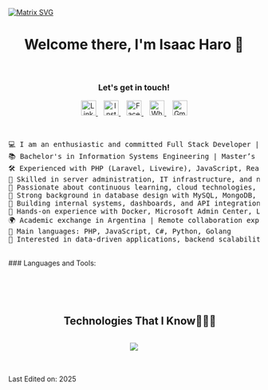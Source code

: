   [![Matrix SVG](https://raw.githubusercontent.com/rodrigograca31/rodrigograca31/master/matrix.svg)](https://www.youtube.com/watch?v=SDkAGkd4NLc) 
<p>
  <h1 align="center"><b>Welcome there, I'm Isaac Haro 👋</b></h1>
</p>
<br>
<div align="center">
  <h3><b>Let's get in touch! </b></h3>
  </div>
<p align="center">
  <a href="https://www.linkedin.com/in/isaac-haro/" target="_blank">
    <img src="https://cdn.jsdelivr.net/gh/devicons/devicon/icons/linkedin/linkedin-original.svg" width="30px" alt="LinkedIn" />
  </a> &nbsp;&nbsp;
  
  <a href="https://www.instagram.com/isaac.h001/" target="_blank">
    <img src="https://cdn.jsdelivr.net/npm/simple-icons@v9/icons/instagram.svg" width="30px" alt="Instagram" />
  </a> &nbsp;&nbsp;
  
  <a href="https://www.facebook.com/isaac.haro3" target="_blank">
    <img src="https://cdn.jsdelivr.net/npm/simple-icons@v9/icons/facebook.svg" width="30px" alt="Facebook" />
  </a> &nbsp;&nbsp;
  
  <a href="https://wa.me/593988055517" target="_blank">
    <img src="https://cdn.jsdelivr.net/npm/simple-icons@v9/icons/whatsapp.svg" width="30px" alt="WhatsApp" />
  </a> &nbsp;&nbsp;
  
  <a href="mailto:zackharo1@gmail.com" target="_blank">
    <img src="https://cdn.jsdelivr.net/npm/simple-icons@v9/icons/gmail.svg" width="30px" alt="Gmail" />
  </a>
</p>

<br>
<pre>
💻 I am an enthusiastic and committed Full Stack Developer | Focused on clean, scalable solutions
📚 Bachelor's in Information Systems Engineering | Master’s in Big Data (in progress)
🛠️ Experienced with PHP (Laravel, Livewire), JavaScript, React, and Angular
📡 Skilled in server administration, IT infrastructure, and network management
🧠 Passionate about continuous learning, cloud technologies, and agile methodologies (SCRUM certified)
🧩 Strong background in database design with MySQL, MongoDB, and Firebase
🔧 Building internal systems, dashboards, and API integrations
🧱 Hands-on experience with Docker, Microsoft Admin Center, Linux & Windows
🌍 Academic exchange in Argentina | Remote collaboration experience
🌟 Main languages: PHP, JavaScript, C#, Python, Golang
🎯 Interested in data-driven applications, backend scalability, and intelligent systems
</pre>
<br>
### Languages and Tools: 
<br>
<br>
<br>
<br>
<!--h1 without bottom border-->
<div id="user-content-toc">
  <ul align="center">
    <summary><h2 style="display: inline-block">Technologies That I Know👨🏻‍💻</h2></summary>
  </ul>
</div>
<!-- Tech stack icons based on Isaac Haro's skills -->
<p align="center">
  <a href="https://skillicons.dev">
    <img src="https://skillicons.dev/icons?i=php,laravel,js,react,angular,livewire,python,java,cpp,cs,go,html,css,tailwind,bootstrap,mysql,mongodb,firebase,git,github,docker,linux,windows,vscode,figma,postman&perline=10" />
  </a>
</p>
<br>
<br>
Last Edited on: 2025

